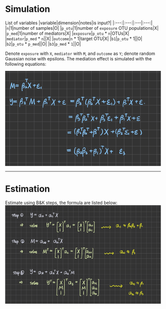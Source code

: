 # Simulation

List of variables
|variable|dimension|notes|is input?|
|:---:|:---:|:---|:---:|
|`n`|1|number of samples|O|
|`p_otu`|1|number of `exposure` OTU populations|X|
|`p_med`|1|number of mediators|X|
|`exposure`|`p_otu` * `n`|OTUs|X|
|`mediator`|`p_med` * `n`||X|
|`outcome`|`n` * 1|target OTU|X|
|`b1`|`p_otu` * 1||O|
|`b2`|`p_otu` * `p_med`||O|
|`b3`|`p_med` * `1`||O|


Denote `exposure` with `X`, `mediator` with `M`, and `outcome`  as `Y`; denote random Gaussian noise with epsilons. The mediation effect is simulated with the following equations:

![](mediation_effect.jpeg)

<hr>

# Estimation

Estimate using B&K steps, the formula are listed below:
![](estimation.jpeg)